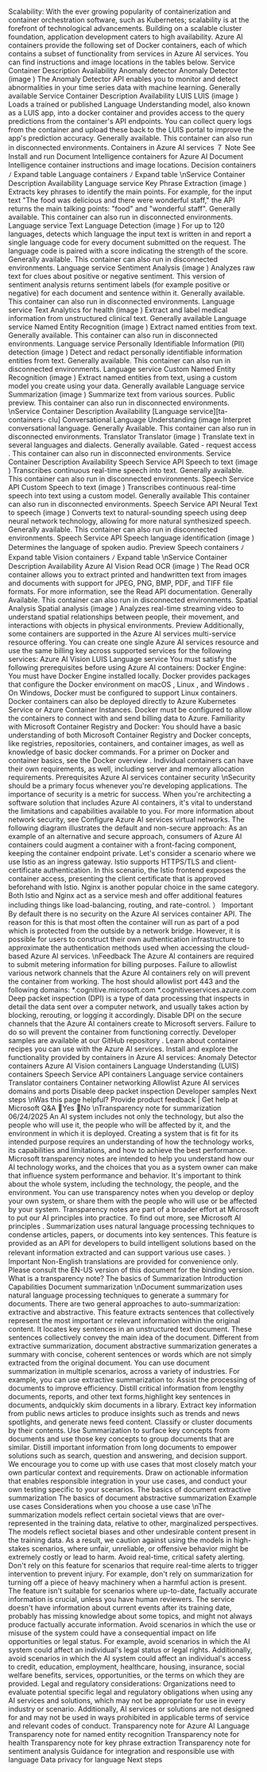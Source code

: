 Scalability: With the ever growing popularity of containerization and container
orchestration software, such as Kubernetes; scalability is at the forefront of
technological advancements. Building on a scalable cluster foundation, application
development caters to high availability.
Azure AI containers provide the following set of Docker containers, each of which
contains a subset of functionality from services in Azure AI services. You can find
instructions and image locations in the tables below.
Service
Container
Description
Availability
Anomaly
detector
Anomaly
Detector
(image
)
The Anomaly Detector API enables you to
monitor and detect abnormalities in your time
series data with machine learning.
Generally
available
Service
Container
Description
Availability
LUIS
LUIS (image
)
Loads a trained or published Language
Understanding model, also known as a
LUIS app, into a docker container and
provides access to the query
predictions from the container's API
endpoints. You can collect query logs
from the container and upload these
back to the LUIS portal
 to improve
the app's prediction accuracy.
Generally
available.
This container
can also run in
disconnected
environments.
Containers in Azure AI services
７ Note
See Install and run Document Intelligence containers for Azure AI Document
Intelligence container instructions and image locations.
Decision containers
ﾉ
Expand table
Language containers
ﾉ
Expand table
\nService
Container
Description
Availability
Language
service
Key Phrase
Extraction
(image
)
Extracts key phrases to identify the
main points. For example, for the input
text "The food was delicious and there
were wonderful staff," the API returns
the main talking points: "food" and
"wonderful staff".
Generally
available.
This container
can also run in
disconnected
environments.
Language
service
Text Language
Detection
(image
)
For up to 120 languages, detects which
language the input text is written in and
report a single language code for every
document submitted on the request.
The language code is paired with a
score indicating the strength of the
score.
Generally
available.
This container
can also run in
disconnected
environments.
Language
service
Sentiment
Analysis (image
)
Analyzes raw text for clues about
positive or negative sentiment. This
version of sentiment analysis returns
sentiment labels (for example positive
or negative) for each document and
sentence within it.
Generally
available.
This container
can also run in
disconnected
environments.
Language
service
Text Analytics for
health (image
)
Extract and label medical information
from unstructured clinical text.
Generally
available
Language
service
Named Entity
Recognition
(image
)
Extract named entities from text.
Generally
available.
This container
can also run in
disconnected
environments.
Language
service
Personally
Identifiable
Information (PII)
detection
(image
)
Detect and redact personally
identifiable information entities from
text.
Generally
available.
This container
can also run in
disconnected
environments.
Language
service
Custom Named
Entity Recognition
(image
)
Extract named entities from text, using
a custom model you create using your
data.
Generally
available
Language
service
Summarization
(image
)
Summarize text from various sources.
Public preview.
This container
can also run in
disconnected
environments.
\nService
Container
Description
Availability
[Language
service][ta-
containers-
clu]
Conversational
Language
Understanding
(image
Interpret conversational language.
Generally
Available.
This container
can also run in
disconnected
environments.
Translator
Translator
(image
)
Translate text in several languages and
dialects.
Generally
available. Gated -
request access
.
This container
can also run in
disconnected
environments.
Service
Container
Description
Availability
Speech
Service
API
Speech to text
(image
)
Transcribes continuous real-time
speech into text.
Generally available.
This container can also
run in disconnected
environments.
Speech
Service
API
Custom Speech to
text (image
)
Transcribes continuous real-time
speech into text using a custom
model.
Generally available
This container can also
run in disconnected
environments.
Speech
Service
API
Neural Text to
speech (image
)
Converts text to natural-sounding
speech using deep neural network
technology, allowing for more
natural synthesized speech.
Generally available.
This container can also
run in disconnected
environments.
Speech
Service
API
Speech language
identification
(image
)
Determines the language of spoken
audio.
Preview
Speech containers
ﾉ
Expand table
Vision containers
ﾉ
Expand table
\nService
Container
Description
Availability
Azure AI
Vision
Read OCR
(image
)
The Read OCR container allows you to extract
printed and handwritten text from images and
documents with support for JPEG, PNG, BMP,
PDF, and TIFF file formats. For more
information, see the Read API documentation.
Generally Available.
This container can
also run in
disconnected
environments.
Spatial
Analysis
Spatial
analysis
(image
)
Analyzes real-time streaming video to
understand spatial relationships between
people, their movement, and interactions with
objects in physical environments.
Preview
Additionally, some containers are supported in the Azure AI services multi-service
resource offering. You can create one single Azure AI services resource and use the same
billing key across supported services for the following services:
Azure AI Vision
LUIS
Language service
You must satisfy the following prerequisites before using Azure AI containers:
Docker Engine: You must have Docker Engine installed locally. Docker provides
packages that configure the Docker environment on macOS
, Linux
, and Windows
.
On Windows, Docker must be configured to support Linux containers. Docker containers
can also be deployed directly to Azure Kubernetes Service or Azure Container Instances.
Docker must be configured to allow the containers to connect with and send billing data
to Azure.
Familiarity with Microsoft Container Registry and Docker: You should have a basic
understanding of both Microsoft Container Registry and Docker concepts, like registries,
repositories, containers, and container images, as well as knowledge of basic docker
commands.
For a primer on Docker and container basics, see the Docker overview
.
Individual containers can have their own requirements, as well, including server and
memory allocation requirements.
Prerequisites
Azure AI services container security
\nSecurity should be a primary focus whenever you're developing applications. The
importance of security is a metric for success. When you're architecting a software
solution that includes Azure AI containers, it's vital to understand the limitations and
capabilities available to you. For more information about network security, see
Configure Azure AI services virtual networks.
The following diagram illustrates the default and non-secure approach:
As an example of an alternative and secure approach, consumers of Azure AI containers
could augment a container with a front-facing component, keeping the container
endpoint private. Let's consider a scenario where we use Istio
 as an ingress gateway.
Istio supports HTTPS/TLS and client-certificate authentication. In this scenario, the Istio
frontend exposes the container access, presenting the client certificate that is approved
beforehand with Istio.
Nginx
 is another popular choice in the same category. Both Istio and Nginx act as a
service mesh and offer additional features including things like load-balancing, routing,
and rate-control.
） Important
By default there is no security on the Azure AI services container API. The reason for
this is that most often the container will run as part of a pod which is protected
from the outside by a network bridge. However, it is possible for users to construct
their own authentication infrastructure to approximate the authentication methods
used when accessing the cloud-based Azure AI services.
\nFeedback
The Azure AI containers are required to submit metering information for billing
purposes. Failure to allowlist various network channels that the Azure AI containers rely
on will prevent the container from working.
The host should allowlist port 443 and the following domains:
*.cognitive.microsoft.com
*.cognitiveservices.azure.com
Deep packet inspection (DPI)
 is a type of data processing that inspects in detail the
data sent over a computer network, and usually takes action by blocking, rerouting, or
logging it accordingly.
Disable DPI on the secure channels that the Azure AI containers create to Microsoft
servers. Failure to do so will prevent the container from functioning correctly.
Developer samples are available at our GitHub repository
.
Learn about container recipes you can use with the Azure AI services.
Install and explore the functionality provided by containers in Azure AI services:
Anomaly Detector containers
Azure AI Vision containers
Language Understanding (LUIS) containers
Speech Service API containers
Language service containers
Translator containers
Container networking
Allowlist Azure AI services domains and ports
Disable deep packet inspection
Developer samples
Next steps
\nWas this page helpful?
Provide product feedback 
| Get help at Microsoft Q&A
Yes
No
\nTransparency note for summarization
06/24/2025
An AI system includes not only the technology, but also the people who will use it, the people
who will be affected by it, and the environment in which it is deployed. Creating a system that
is fit for its intended purpose requires an understanding of how the technology works, its
capabilities and limitations, and how to achieve the best performance.
Microsoft transparency notes are intended to help you understand how our AI technology
works, and the choices that you as a system owner can make that influence system
performance and behavior. It's important to think about the whole system, including the
technology, the people, and the environment. You can use transparency notes when you
develop or deploy your own system, or share them with the people who will use or be affected
by your system.
Transparency notes are part of a broader effort at Microsoft to put our AI principles into
practice. To find out more, see Microsoft AI principles
.
Summarization uses natural language processing techniques to condense articles, papers, or
documents into key sentences. This feature is provided as an API for developers to build
intelligent solutions based on the relevant information extracted and can support various use
cases.
） Important
Non-English translations are provided for convenience only. Please consult the EN-US
version of this document for the binding version.
What is a transparency note?
The basics of Summarization
Introduction
Capabilities
Document summarization
\nDocument summarization uses natural language processing techniques to generate a
summary for documents. There are two general approaches to auto-summarization:
extractive and abstractive.
This feature extracts sentences that collectively represent the most important or relevant
information within the original content. It locates key sentences in an unstructured text
document. These sentences collectively convey the main idea of the document.
Different from extractive summarization, document abstractive summarization generates a
summary with concise, coherent sentences or words which are not simply extracted from
the original document.
You can use document summarization in multiple scenarios, across a variety of industries.
For example, you can use extractive summarization to:
Assist the processing of documents to improve efficiency. Distill critical information
from lengthy documents, reports, and other text forms,highlight key sentences in
documents, andquickly skim documents in a library.
Extract key information from public news articles to produce insights such as trends
and news spotlights, and generate news feed content.
Classify or cluster documents by their contents. Use Summarization to surface key
concepts from documents and use those key concepts to group documents that are
similar.
Distill important information from long documents to empower solutions such as
search, question and answering, and decision support.
We encourage you to come up with use cases that most closely match your own particular
context and requirements. Draw on actionable information that enables responsible integration
in your use cases, and conduct your own testing specific to your scenarios.
The basics of document extractive summarization
The basics of document abstractive summarization
Example use cases
Considerations when you choose a use case
\nThe summarization models reflect certain societal views that are over-represented in the
training data, relative to other, marginalized perspectives. The models reflect societal biases
and other undesirable content present in the training data. As a result, we caution against
using the models in high-stakes scenarios, where unfair, unreliable, or offensive behavior might
be extremely costly or lead to harm.
Avoid real-time, critical safety alerting. Don't rely on this feature for scenarios that
require real-time alerts to trigger intervention to prevent injury. For example, don't rely
on summarization for turning off a piece of heavy machinery when a harmful action is
present.
The feature isn't suitable for scenarios where up-to-date, factually accurate information
is crucial, unless you have human reviewers. The service doesn't have information about
current events after its training date, probably has missing knowledge about some topics,
and might not always produce factually accurate information.
Avoid scenarios in which the use or misuse of the system could have a consequential
impact on life opportunities or legal status. For example, avoid scenarios in which the AI
system could affect an individual's legal status or legal rights. Additionally, avoid
scenarios in which the AI system could affect an individual's access to credit, education,
employment, healthcare, housing, insurance, social welfare benefits, services,
opportunities, or the terms on which they are provided.
Legal and regulatory considerations: Organizations need to evaluate potential specific
legal and regulatory obligations when using any AI services and solutions, which may not
be appropriate for use in every industry or scenario. Additionally, AI services or solutions
are not designed for and may not be used in ways prohibited in applicable terms of
service and relevant codes of conduct.
Transparency note for Azure AI Language
Transparency note for named entity recognition
Transparency note for health
Transparency note for key phrase extraction
Transparency note for sentiment analysis
Guidance for integration and responsible use with language
Data privacy for language
Next steps